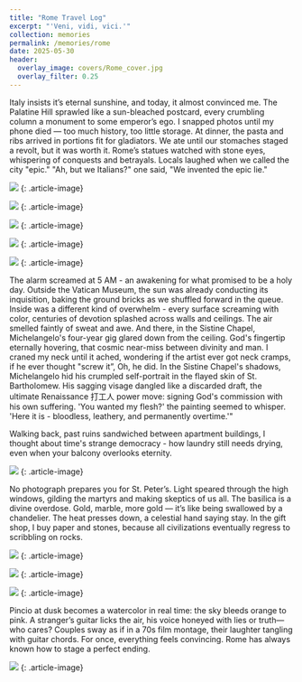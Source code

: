 ```yaml
---
title: "Rome Travel Log"
excerpt: "'Veni, vidi, vici.'"
collection: memories
permalink: /memories/rome
date: 2025-05-30
header:
  overlay_image: covers/Rome_cover.jpg
  overlay_filter: 0.25
---
```

Italy insists it’s eternal sunshine, and today, it almost convinced me. The Palatine Hill sprawled like a sun-bleached postcard, every crumbling column a monument to some emperor’s ego. I snapped photos until my phone died — too much history, too little storage. 
At dinner, the pasta and ribs arrived in portions fit for gladiators. We ate until our stomaches staged a revolt, but it was worth it.
Rome’s statues watched with stone eyes, whispering of conquests and betrayals. Locals laughed when we called the city "epic." "Ah, but we Italians?" one said, "We invented the epic lie."

![](/images/memories/Rome_4.jpg)
{: .article-image}

![](/images/memories/Rome_3.jpg)
{: .article-image}

![](/images/memories/Rome_cole.jpg)
{: .article-image}

![](/images/memories/Rome_1.jpg)
{: .article-image}

![](/images/memories/Rome_2.jpg)
{: .article-image}

The alarm screamed at 5 AM - an awakening for what promised to be a holy day. Outside the Vatican Museum, the sun was already conducting its inquisition, baking the ground bricks as we shuffled forward in the queue. Inside was a different kind of overwhelm - every surface screaming with color, centuries of devotion splashed across walls and ceilings. The air smelled faintly of sweat and awe. And there, in the Sistine Chapel, Michelangelo's four-year gig glared down from the ceiling. God's fingertip eternally hovering, that cosmic near-miss between divinity and man. I craned my neck until it ached, wondering if the artist ever got neck cramps, if he ever thought "screw it”, Oh, he did.  In the Sistine Chapel's shadows, Michelangelo hid his crumpled self-portrait in the flayed skin of St. Bartholomew. His sagging visage dangled like a discarded draft, the ultimate Renaissance 打工人 power move: signing God's commission with his own suffering. 'You wanted my flesh?' the painting seemed to whisper. 'Here it is - bloodless, leathery, and permanently overtime.'"

Walking back, past ruins sandwiched between apartment buildings, I thought about time's strange democracy - how laundry still needs drying, even when your balcony overlooks eternity.

![](/images/memories/Rome_stangelo_postcard.jpg)
{: .article-image}

No photograph prepares you for St. Peter’s. Light speared through the high windows, gilding the martyrs and making skeptics of us all. The basilica is a divine overdose. Gold, marble, more gold — it’s like being swallowed by a chandelier. The heat presses down, a celestial hand saying stay. In the gift shop, I buy paper and stones, because all civilizations eventually regress to scribbling on rocks.

![](/images/memories/Rome_stpeter1.jpg)
{: .article-image}

![](/images/memories/Rome_stpeter.jpg)
{: .article-image}

![](/images/memories/Rome_stone.jpg)
{: .article-image}

Pincio at dusk becomes a watercolor in real time: the sky bleeds orange to pink. A stranger’s guitar licks the air, his voice honeyed with lies or truth—who cares? Couples sway as if in a 70s film montage, their laughter tangling with guitar chords. For once, everything feels convincing.
Rome has always known how to stage a perfect ending.

![](/images/memories/Rome_sunset.jpg)
{: .article-image}